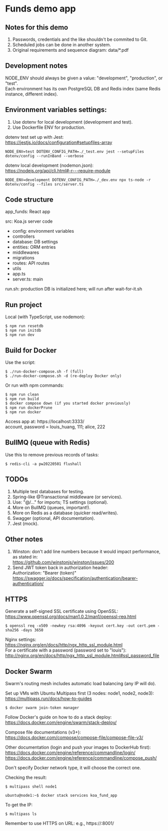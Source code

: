 # Funds demo app

## Notes for this demo

1. Passwords, credentials and the like shouldn't be commited to Git.
2. Scheduled jobs can be done in another system.
3. Original requirements and sequence diagram: data/\*.pdf

## Development notes

NODE_ENV should always be given a value: "development", "production", or "test".  
Each environment has its own PostgreSQL DB and Redis index (same Redis instance, different index).

## Environment variables settings:

1. Use dotenv for local development (development and test).
2. Use Dockerfile ENV for production.

dotenv test set up with Jest:  
https://jestjs.io/docs/configuration#setupfiles-array

```
NODE_ENV=test DOTENV_CONFIG_PATH=./_test.env jest --setupFiles dotenv/config --runInBand --verbose
```

dotenv local development (nodemon.json):  
https://nodejs.org/api/cli.html#-r---require-module

```
NODE_ENV=development DOTENV_CONFIG_PATH=./_dev.env npx ts-node -r dotenv/config --files src/server.ts
```

## Code structure

app_funds: React app

src: Koa.js server code

-   config: environment variables
-   controllers
-   database: DB settings
-   entities: ORM entries
-   middlewares
-   migrations
-   routes: API routes
-   utils
-   app.ts
-   server.ts: main

run.sh: production DB is initialized here; will run after wait-for-it.sh

## Run project

Local (with TypeScript, use nodemon):

```
$ npm run resetdb
$ npm run initdb
$ npm run dev
```

## Build for Docker

Use the script:

```
$ ./run-docker-compose.sh -f (full)
$ ./run-docker-compose.sh -d (re-deploy Docker only)
```

Or run with npm commands:

```
$ npm run clean
$ npm run build
$ docker compose down (if you started docker previously)
$ npm run dockerPrune
$ npm run docker
```

Access app at: https://localhost:3333/  
account, password = louis_huang, 111; alice, 222

## BullMQ (queue with Redis)

Use this to remove previous records of tasks:

```
$ redis-cli -a pw20220501 flushall
```

## TODOs

1. Multiple test databases for testing.
2. Spring-like @Transactional middleware (or services).
3. Use: "@/..." for imports; TS settings (optional).
4. More on BullMQ (queues, important!).
5. More on Redis as a database (quicker read/writes).
6. Swagger (optional, API documentation).
7. Jest (mock).

## Other notes

1. Winston: don't add line numbers because it would impact performance, as stated in:  
   https://github.com/winstonjs/winston/issues/200
2. Send JWT token back in authorization header:  
   Authorization: "Bearer (token)"  
   https://swagger.io/docs/specification/authentication/bearer-authentication/

## HTTPS

Generate a self-signed SSL certificate using OpenSSL:  
https://www.openssl.org/docs/man1.0.2/man1/openssl-req.html

```
$ openssl req -x509 -newkey rsa:4096 -keyout cert.key -out cert.pem -sha256 -days 3650
```

Nginx settings:  
https://nginx.org/en/docs/http/ngx_http_ssl_module.html  
For a certificate with a password (password set to "louis"):  
http://nginx.org/en/docs/http/ngx_http_ssl_module.html#ssl_password_file

## Docker Swarm

Swarm's routing mesh includes automatic load balancing (any IP will do).

Set up VMs with Ubuntu Multipass first (3 nodes: node1, node2, node3):  
https://multipass.run/docs/how-to-guides

```
$ docker swarm join-token manager
```

Follow Docker's guide on how to do a stack deploy:  
https://docs.docker.com/engine/swarm/stack-deploy/

Compose file documentations (v3+):  
https://docs.docker.com/compose/compose-file/compose-file-v3/

Other documentation (login and push your images to DockerHub first):  
https://docs.docker.com/engine/reference/commandline/login/  
https://docs.docker.com/engine/reference/commandline/compose_push/

Don't specify Docker network type, it will choose the correct one.

Checking the result:

```
$ multipass shell node1
```

```
ubuntu@node1:~$ docker stack services koa_fund_app
```

To get the IP:

```
$ multipass ls
```

Remember to use HTTPS on URL: e.g., https://<node IP>:8001/
